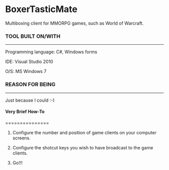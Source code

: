 # BoxerTasticMate
Multiboxing client for MMORPG games, such as World of Warcraft.

### TOOL BUILT ON/WITH
---------------
Programming language: C#, Windows forms

IDE: Visual Studio 2010

O/S: MS Windows 7

### REASON FOR BEING
---------------
Just because I could :-)

#### Very Brief How-To
===============

1) Configure the number and position of game clients on your computer screens.

2) Configure the shotcut keys you wish to have broadcast to the game clients.

3) Go!!!
